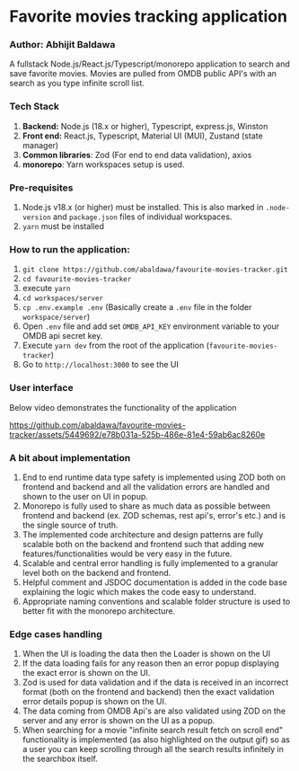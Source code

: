 # Favorite movies tracking application

### Author: Abhijit Baldawa

A fullstack Node.js/React.js/Typescript/monorepo application to search and save favorite movies. Movies are pulled from OMDB public API's with an search as you type infinite scroll list.

### Tech Stack

1. **Backend:** Node.js (18.x or higher), Typescript, express.js, Winston
2. **Front end:** React.js, Typescript, Material UI (MUI), Zustand (state manager)
3. **Common libraries**: Zod (For end to end data validation), axios
4. **monorepo**: Yarn workspaces setup is used.

### Pre-requisites

1. Node.js v18.x (or higher) must be installed. This is also marked in `.node-version` and `package.json` files of individual workspaces.
2. `yarn` must be installed

### How to run the application:

1. `git clone https://github.com/abaldawa/favourite-movies-tracker.git`
2. `cd favourite-movies-tracker`
3. execute `yarn`
4. `cd workspaces/server`
5. `cp .env.example .env` (Basically create a `.env` file in the folder `workspace/server`)
6. Open `.env` file and add set `OMDB_API_KEY` environment variable to your OMDB api secret key.
7. Execute `yarn dev` from the root of the application (`favourite-movies-tracker`)
8. Go to `http://localhost:3000` to see the UI

### User interface

Below video demonstrates the functionality of the application

https://github.com/abaldawa/favourite-movies-tracker/assets/5449692/e78b031a-525b-486e-81e4-59ab6ac8260e

### A bit about implementation

1. End to end runtime data type safety is implemented using ZOD both on frontend and backend and all the validation errors are handled and shown to the user on UI in popup.
2. Monorepo is fully used to share as much data as possible between frontend and backend (ex. ZOD schemas, rest api's, error's etc.) and is the single source of truth.
3. The implemented code architecture and design patterns are fully scalable both on the backend and frontend such that adding new features/functionalities would be very easy in the future.
4. Scalable and central error handling is fully implemented to a granular level both on the backend and frontend.
5. Helpful comment and JSDOC documentation is added in the code base explaining the logic which makes the code easy to understand.
6. Appropriate naming conventions and scalable folder structure is used to better fit with the monorepo architecture.

### Edge cases handling

1. When the UI is loading the data then the Loader is shown on the UI
2. If the data loading fails for any reason then an error popup displaying the exact error is shown on the UI.
3. Zod is used for data validation and if the data is received in an incorrect format (both on the frontend and backend) then the exact validation error details popup is shown on the UI.
4. The data coming from OMDB Api's are also validated using ZOD on the server and any error is shown on the UI as a popup.
5. When searching for a movie "infinite search result fetch on scroll end" functionality is implemented (as also highlighted on the output gif) so as a user you can keep scrolling through all the search results infinitely in the searchbox itself.
